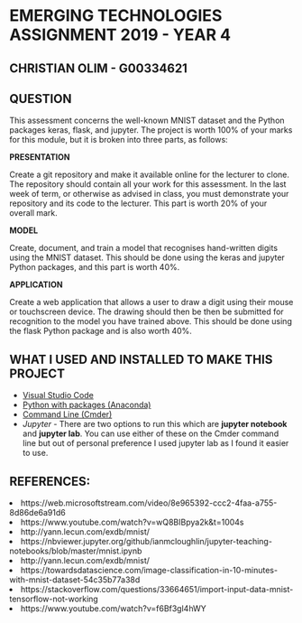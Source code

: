 # EMERGING TECHNOLOGIES ASSIGNMENT 2019 - YEAR 4
## CHRISTIAN OLIM - G00334621



## QUESTION

This assessment concerns the well-known MNIST dataset and the Python packages
keras, flask, and jupyter. The project is worth 100% of your marks for this
module, but it is broken into three parts, as follows:



__PRESENTATION__

Create a git repository and make it available online for the lecturer to clone. The repository should contain all your work for this assessment.
In the last week of term, or otherwise as advised in class, you must demonstrate
your repository and its code to the lecturer. This part is worth 20% of your overall
mark.


__MODEL__

Create, document, and train a model that recognises hand-written digits
using the MNIST dataset. This should be done using the keras and jupyter Python
packages, and this part is worth 40%.



__APPLICATION__

Create a web application that allows a user to draw a digit using
their mouse or touchscreen device. The drawing should then be then be submitted
for recognition to the model you have trained above. This should be done using
the flask Python package and is also worth 40%.



## WHAT I USED AND INSTALLED TO MAKE THIS PROJECT

+ [Visual Studio Code](https://code.visualstudio.com/)
+ [Python with packages (Anaconda)](https://www.anaconda.com/distribution/)
+ [Command Line (Cmder)](https://cmder.net/)
+ *Jupyter* - There are two options to run this which are __jupyter notebook__ and __jupyter lab__. You can use either of these on the Cmder command line but out of personal preference I used jupyter lab as I found it easier to use.


## REFERENCES:
<li>https://web.microsoftstream.com/video/8e965392-ccc2-4faa-a755-8d86de6a91d6</li>
<li>https://www.youtube.com/watch?v=wQ8BIBpya2k&t=1004s</li>
<li>http://yann.lecun.com/exdb/mnist/</li>
<li>https://nbviewer.jupyter.org/github/ianmcloughlin/jupyter-teaching-notebooks/blob/master/mnist.ipynb</li>
<li>http://yann.lecun.com/exdb/mnist/</li>
<li>https://towardsdatascience.com/image-classification-in-10-minutes-with-mnist-dataset-54c35b77a38d</li>
<li>https://stackoverflow.com/questions/33664651/import-input-data-mnist-tensorflow-not-working</li>
<li>https://www.youtube.com/watch?v=f6Bf3gl4hWY</li>
